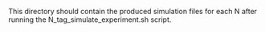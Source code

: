 This directory should contain the produced simulation files for each N after running the N_tag_simulate_experiment.sh script.